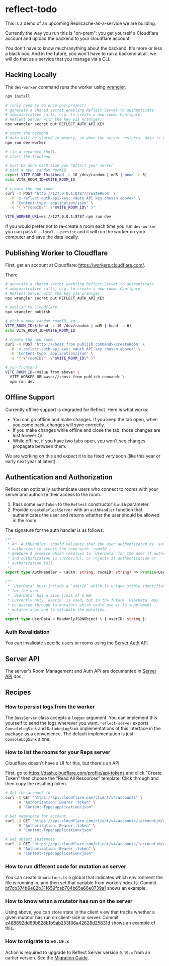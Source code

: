 # reflect-todo

This is a demo of an upcoming Replicache-as-a-service we are building.

Currently the way you run this is "on-prem": you get yourself a Cloudflare account and upload the backend to your cloudflare account.

You don't have to know much/anything about the backend. It's more or less a black box. And in the future, you won't have to run a backend at all, we will do that as a service that you manage via a CLI.

## Hacking Locally

The `dev-worker` command runs the worker using [wrangler](https://developers.cloudflare.com/workers/wrangler/).

```bash
npm install

# (only need to do once per-project)
# generate a shared secret enabling Reflect Server to authenticate
# administrative calls, e.g. to create a new room. Configure
# Reflect Server with the key via wranlger:
npx wrangler secret put REFLECT_AUTH_API_KEY

# start the backend
# data will be stored in memory, so when the server restarts, data is gone
npm run dev-worker

# (in a separate shell)
# start the frontend

# must be done each time you restart your server
# pick a new, random roomID
export VITE_ROOM_ID=$(head -c 10 /dev/random | md5 | head -c 6)
echo VITE_ROOM_ID=$VITE_ROOM_ID

# create the new room
curl -X POST 'http://127.0.0.1:8787/createRoom' \
  -H 'x-reflect-auth-api-key: <Auth API key chosen above>' \
  -H 'Content-type: application/json' \
  -d "{ \"roomID\": \"$VITE_ROOM_ID\" }"

VITE_WORKER_URL=ws://127.0.0.1:8787 npm run dev
```

If you would prefer not to re-create a room each time you run `dev-worker` you can pass it `--local --persist` and it will run the worker on your computer and save the data locally.

## Publishing Worker to Cloudflare

First, get an account at Cloudflare: https://workers.cloudflare.com/.

Then:

```bash
# generate a shared secret enabling Reflect Server to authenticate
# administrative calls, e.g. to create a new room. Configure
# Reflect Server with the key via wranlger:
npx wrangler secret put REFLECT_AUTH_API_KEY

# publish to Cloudflare
npx wrangler publish

# pick a new, random roomID, eg:
VITE_ROOM_ID=$(head -c 10 /dev/random | md5 | head -c 6)
echo VITE_ROOM_ID=$VITE_ROOM_ID

# create the new room
curl -X POST 'http://<host from publish command>/createRoom' \
  -H 'x-reflect-auth-api-key: <Auth API key chosen above>' \
  -H 'Content-type: application/json' \
  -d "{ \"roomID\": \"$VITE_ROOM_ID\" }"

# run frontend
VITE_ROOM_ID=<value from above> \
  VITE_WORKER_URL=wss://<host from publish command> \
  npm run dev
```

## Offline Support

Currently offline support is degraded for Reflect. Here is what works:

* You can go offline and make changes. If you keep the tab open, when you come back, changes will sync correctly.
* If you make changes while offline and close the tab, those changes are lost forever 😢.
* While offline, if you have two tabs open, you won't see changes propagate between them.

We are working on this and expect it to be fixed very soon (like this year or early next year at latest).


## Authentication and Authorization

Reflect can optionally authenticate users who connect to rooms with your server and authorize their access to the room.

1. Pass some `authToken` to the `Reflect` constructor's `auth` parameter.
2. Provide `createReflectServer` with an `authHandler` function that authenticates the user and returns whether the user should be allowed in the room.

The signature for the auth handler is as follows:

```ts
/**
 * An `AuthHandler` should validate that the user authenticated by `auth` is
 * authorized to access the room with `roomID`.
 * @return A promise which resolves to `UserData` for the user if authentication
 * and authorization is successful, or rejects if authentication or
 * authorization fail.
 */
export type AuthHandler = (auth: string, roomID: string) => Promise<UserData>;

/**
 * `UserData` must include a `userID` which is unique stable identifier
 * for the user.
 * `UserData` has a size limit of 6 KB.
 * Currently only `userID` is used, but in the future `UserData` may
 * be passed through to mutators which could use it to supplement
 * mutator args and to validate the mutation.
 */
export type UserData = ReadonlyJSONObject & { userID: string };
```

### Auth Revalidation

You can invalidate specific users or rooms using the [Server Auth API](doc/server-api.md#auth-api).

## Server API

The server's Room Management and Auth API are documented in [Server API](doc/server-api.md) doc.

## Recipes

### How to persist logs from the worker

The `BaseServer` class accepts a `logger` argument. You can implement this yourself to send the logs wherever you want. `reflect-server` exports `ConsoleLogSink` and `DatadogLogSink` implementations of this interface in the package as a convenience. The default implementation is just `ConsoleLogSink` alone.

### How to list the rooms for your Reps server

Cloudflare doesn't have a UI for this, but there's an API.

First, go to https://dash.cloudflare.com/profile/api-tokens and click "Create Token" then choose the "Read All Resources" template. Click through and then copy the resulting token.

```bash
# Get the account id
curl -X GET "https://api.cloudflare.com/client/v4/accounts" \
     -H "Authorization: Bearer :token" \
     -H "Content-Type:application/json"

# Get namespace for account
curl -X GET "https://api.cloudflare.com/client/v4/accounts/:accountid/workers/durable_objects/namespaces" \
     -H "Authorization: Bearer :token" \
     -H "Content-Type:application/json"

# Get object instances
curl -X GET "https://api.cloudflare.com/client/v4/accounts/:accountid/workers/durable_objects/namespaces/:namespaceid/objects" \
     -H "Authorization: Bearer :token" \
     -H "Content-Type:application/json"
```

### How to run different code for mutation on server

You can create in `mutators.ts` a global that indicates which environment the file is running in, and then set that variable from worker/index.ts. Commit [bf7cb374b9e82b311659fcab704b65a66e0739a1](https://github.com/rocicorp/reflect-todo/commit/bf7cb374b9e82b311659fcab704b65a66e0739a1) shows an example.

### How to know when a mutator has run on the server

Using above, you can store state in the client view that tracks whether a given mutator has run on client-side or server. Commit [e488892dd69b828b1b9ab253f06a42628d25831d](https://github.com/rocicorp/reflect-todo/commit/e488892dd69b828b1b9ab253f06a42628d25831d) shows an example of this.

### How to migrate to `v0.19.x`

Action is required to upgrade to Reflect Server version `0.19.x` from an earlier version. See the [Migration Guide](doc/migration.md).
